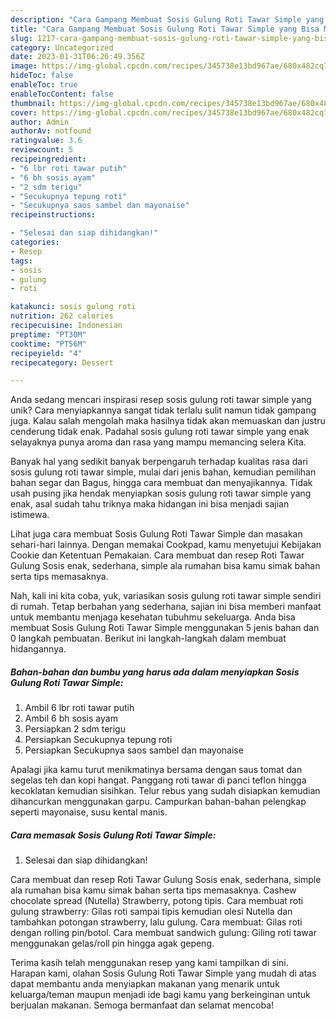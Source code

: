 ```yaml
---
description: "Cara Gampang Membuat Sosis Gulung Roti Tawar Simple yang Bisa Manjain Lidah"
title: "Cara Gampang Membuat Sosis Gulung Roti Tawar Simple yang Bisa Manjain Lidah"
slug: 1217-cara-gampang-membuat-sosis-gulung-roti-tawar-simple-yang-bisa-manjain-lidah
category: Uncategorized
date: 2023-01-31T06:26:49.356Z
image: https://img-global.cpcdn.com/recipes/345738e13bd967ae/680x482cq70/sosis-gulung-roti-tawar-simple-foto-resep-utama.jpg
hideToc: false
enableToc: true
enableTocContent: false
thumbnail: https://img-global.cpcdn.com/recipes/345738e13bd967ae/680x482cq70/sosis-gulung-roti-tawar-simple-foto-resep-utama.jpg
cover: https://img-global.cpcdn.com/recipes/345738e13bd967ae/680x482cq70/sosis-gulung-roti-tawar-simple-foto-resep-utama.jpg
author: Admin
authorAv: notfound
ratingvalue: 3.6
reviewcount: 5
recipeingredient:
- "6 lbr roti tawar putih"
- "6 bh sosis ayam"
- "2 sdm terigu"
- "Secukupnya tepung roti"
- "Secukupnya saos sambel dan mayonaise"
recipeinstructions:

- "Selesai dan siap dihidangkan!"
categories:
- Resep
tags:
- sosis
- gulung
- roti

katakunci: sosis gulung roti 
nutrition: 262 calories
recipecuisine: Indonesian
preptime: "PT30M"
cooktime: "PT56M"
recipeyield: "4"
recipecategory: Dessert

---
```





Anda sedang mencari inspirasi resep sosis gulung roti tawar simple yang unik? Cara menyiapkannya sangat tidak terlalu sulit namun tidak gampang juga. Kalau salah mengolah maka hasilnya tidak akan memuaskan dan justru cenderung tidak enak. Padahal sosis gulung roti tawar simple yang enak selayaknya punya aroma dan rasa yang mampu memancing selera Kita.





Banyak hal yang sedikit banyak berpengaruh terhadap kualitas rasa dari sosis gulung roti tawar simple, mulai dari jenis bahan, kemudian pemilihan bahan segar dan Bagus, hingga cara membuat dan menyajikannya. Tidak usah pusing jika hendak menyiapkan sosis gulung roti tawar simple yang enak,      asal sudah tahu triknya maka hidangan ini bisa menjadi sajian istimewa.














Lihat juga cara membuat Sosis Gulung Roti Tawar Simple dan masakan sehari-hari lainnya. Dengan memakai Cookpad, kamu menyetujui Kebijakan Cookie dan Ketentuan Pemakaian. Cara membuat dan resep Roti Tawar Gulung Sosis enak, sederhana, simple ala rumahan bisa kamu simak bahan serta tips memasaknya.






Nah, kali ini kita coba, yuk, variasikan sosis gulung roti tawar simple sendiri di rumah. Tetap berbahan yang sederhana, sajian ini bisa memberi manfaat untuk membantu menjaga kesehatan tubuhmu sekeluarga. Anda bisa membuat Sosis Gulung Roti Tawar Simple menggunakan 5 jenis bahan dan 0 langkah pembuatan. Berikut ini langkah-langkah dalam membuat hidangannya.

<!--inarticleads1-->

##### Bahan-bahan dan bumbu yang harus ada dalam menyiapkan Sosis Gulung Roti Tawar Simple:

1. Ambil 6 lbr roti tawar putih
1. Ambil 6 bh sosis ayam
1. Persiapkan 2 sdm terigu
1. Persiapkan Secukupnya tepung roti
1. Persiapkan Secukupnya saos sambel dan mayonaise


Apalagi jika kamu turut menikmatinya bersama dengan saus tomat dan segelas teh dan kopi hangat. Panggang roti tawar di panci teflon hingga kecoklatan kemudian sisihkan. Telur rebus yang sudah disiapkan kemudian dihancurkan menggunakan garpu. Campurkan bahan-bahan pelengkap seperti mayonaise, susu kental manis. 

<!--inarticleads2-->

##### Cara memasak Sosis Gulung Roti Tawar Simple:


1. Selesai dan siap dihidangkan!

Cara membuat dan resep Roti Tawar Gulung Sosis enak, sederhana, simple ala rumahan bisa kamu simak bahan serta tips memasaknya. Cashew chocolate spread (Nutella) Strawberry, potong tipis. Cara membuat roti gulung strawberry: Gilas roti sampai tipis kemudian olesi Nutella dan tambahkan potongan strawberry, lalu gulung. Cara membuat: Gilas roti dengan rolling pin/botol. Cara membuat sandwich gulung: Giling roti tawar menggunakan gelas/roll pin hingga agak gepeng. 

Terima kasih telah menggunakan resep yang kami tampilkan di sini. Harapan kami, olahan Sosis Gulung Roti Tawar Simple yang mudah di atas dapat membantu anda menyiapkan makanan yang menarik untuk keluarga/teman maupun menjadi ide bagi kamu yang berkeinginan untuk berjualan makanan. Semoga bermanfaat dan selamat mencoba!
